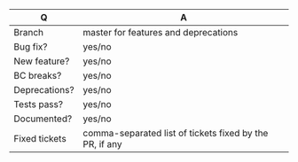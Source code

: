 | Q             | A
| ------------- | ---
| Branch        | master for features and deprecations
| Bug fix?      | yes/no
| New feature?  | yes/no
| BC breaks?    | yes/no
| Deprecations? | yes/no
| Tests pass?   | yes/no
| Documented?   | yes/no
| Fixed tickets | comma-separated list of tickets fixed by the PR, if any

<!-- Please add an advanced description on what this PR is doing to GrumPHP. -->